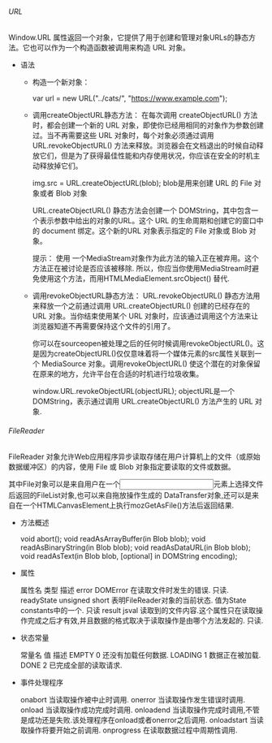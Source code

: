 ###### URL
Window.URL 属性返回一个对象，它提供了用于创建和管理对象URLs的静态方法。它也可以作为一个构造函数被调用来构造 URL 对象。

+ 语法
	- 构造一个新对象：

		var url = new URL("../cats/", "https://www.example.com");    

	- 调用createObjectURL静态方法：
		在每次调用 createObjectURL() 方法时，都会创建一个新的 URL 对象，即使你已经用相同的对象作为参数创建过。当不再需要这些 URL 对象时，每个对象必须通过调用 URL.revokeObjectURL() 方法来释放。浏览器会在文档退出的时候自动释放它们，但是为了获得最佳性能和内存使用状况，你应该在安全的时机主动释放掉它们。

		img.src = URL.createObjectURL(blob);
		blob是用来创建 URL 的 File 对象或者 Blob 对象​

		URL.createObjectURL() 静态方法会创建一个 DOMString，其中包含一个表示参数中给出的对象的URL。这个 URL 的生命周期和创建它的窗口中的 document 绑定。这个新的URL 对象表示指定的 File 对象或 Blob 对象。

		提示： 使用 一个MediaStream对象作为此方法的输入正在被弃用。这个方法正在被讨论是否应该被移除. 所以，你应当你使用MediaStream时避免使用这个方法，而用HTMLMediaElement.srcObject() 替代.

	- 调用revokeObjectURL静态方法：
		URL.revokeObjectURL() 静态方法用来释放一个之前通过调用 URL.createObjectURL() 创建的已经存在的 URL 对象。当你结束使用某个 URL 对象时，应该通过调用这个方法来让浏览器知道不再需要保持这个文件的引用了。

		你可以在sourceopen被处理之后的任何时候调用revokeObjectURL()。这是因为createObjectURL()仅仅意味着将一个媒体元素的src属性关联到一个 MediaSource 对象。调用revokeObjectURL() 使这个潜在的对象保留在原来的地方，允许平台在合适的时机进行垃圾收集。

		window.URL.revokeObjectURL(objectURL);
		objectURL是一个 DOMString，表示通过调用 URL.createObjectURL() 方法产生的 URL 对象.


###### FileReader
FileReader 对象允许Web应用程序异步读取存储在用户计算机上的文件（或原始数据缓冲区）的内容，使用 File 或 Blob 对象指定要读取的文件或数据。

其中File对象可以是来自用户在一个<input>元素上选择文件后返回的FileList对象,也可以来自拖放操作生成的 DataTransfer对象,还可以是来自在一个HTMLCanvasElement上执行mozGetAsFile()方法后返回结果.


+ 方法概述

	void abort();
	void readAsArrayBuffer(in Blob blob);
	void readAsBinaryString(in Blob blob);
	void readAsDataURL(in Blob blob);
	void readAsText(in Blob blob, [optional] in DOMString encoding);

+ 属性

	属性名	  			类型										描述
	error				DOMError				在读取文件时发生的错误. 只读.
	readyState	unsigned short	表明FileReader对象的当前状态. 值为State constants中的一个. 只读
	result			jsval						读取到的文件内容.这个属性只在读取操作完成之后才有效,并且数据的格式取决于读取操作是由哪个方法发起的. 只读.

+ 状态常量

	常量名			值 		描述
	EMPTY			0		还没有加载任何数据.
	LOADING		1		数据正在被加载.
	DONE			2		已完成全部的读取请求.


+ 事件处理程序

	onabort
	当读取操作被中止时调用.
	onerror
	当读取操作发生错误时调用.
	onload
	当读取操作成功完成时调用.
	onloadend
	当读取操作完成时调用,不管是成功还是失败.该处理程序在onload或者onerror之后调用.
	onloadstart
	当读取操作将要开始之前调用.
	onprogress
	在读取数据过程中周期性调用.